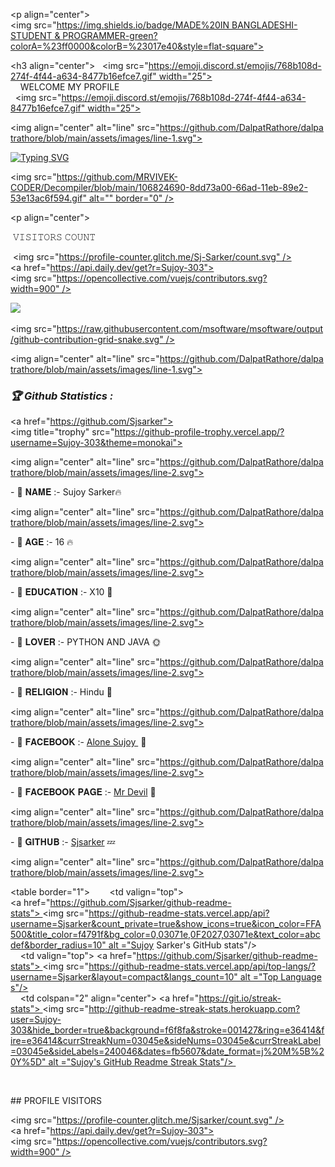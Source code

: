 <p align="center"><img src="https://img.shields.io/badge/MADE%20IN BANGLADESHI-STUDENT & PROGRAMMER-green?colorA=%23ff0000&colorB=%23017e40&style=flat-square"> 
  
 <h3 align="center"> 
   <img src="https://emoji.discord.st/emojis/768b108d-274f-4f44-a634-8477b16efce7.gif" width="25"> 
   &nbsp; WELCOME MY PROFILE &nbsp; 
   <img src="https://emoji.discord.st/emojis/768b108d-274f-4f44-a634-8477b16efce7.gif" width="25"> 
 </h3> 
  
 <img align="center" alt="line" src="https://github.com/DalpatRathore/dalpatrathore/blob/main/assets/images/line-1.svg"> 
  
 [![Typing SVG](https://readme-typing-svg.herokuapp.com?font=Neuton&size=23&color=30FF40&background=000000&center=true&vCenter=true&width=420&height=60&lines=👋+HELLO+WORLD%2C+I'M+Sujoy+HERE+💁;😌+TODAY+I+WILL+TELL+YOU+🤗;💁+PLEASE+FOLLOW+MY+GITHUB+🙏;💻+THANKS+MY+All+FAMILY+MEMBERS+🤙+🥰)](https://git.io/typing-svg) 
  
 <img src="https://github.com/MRVIVEK-CODER/Decompiler/blob/main/106824690-8dd73a00-66ad-11eb-89e2-53e13ac6f594.gif" alt="" border="0" /> 
  
 </p> 
  
 <p align="center">  
  
  𝚅𝙸𝚂𝙸𝚃𝙾𝚁𝚂 𝙲𝙾𝚄𝙽𝚃 
  
  <img src="https://profile-counter.glitch.me/Sj-Sarker/count.svg" /> 
 <a href="https://api.daily.dev/get?r=Sujoy-303"><img src="https://opencollective.com/vuejs/contributors.svg?width=900" /></a> 
  
 </p> 
  
 ![](https://github-profile-summary-cards.vercel.app/api/cards/profile-details?username=Sujoy-303&theme=vue) 
  
 <img src="https://raw.githubusercontent.com/msoftware/msoftware/output/github-contribution-grid-snake.svg" /> 
  
 <img align="center" alt="line" src="https://github.com/DalpatRathore/dalpatrathore/blob/main/assets/images/line-1.svg"> 
  
 <h3><b><i>🏆 Github Statistics :</i></b></h3> 
  
 <a href="https://github.com/Sjsarker"><img title="trophy" src="https://github-profile-trophy.vercel.app/?username=Sujoy-303&theme=monokai"></a> 
  
  
 <img align="center" alt="line" src="https://github.com/DalpatRathore/dalpatrathore/blob/main/assets/images/line-2.svg"> 
  
 - 🔰 𝐍𝐀𝐌𝐄 :- Sujoy Sarker🔥 
  
 <img align="center" alt="line" src="https://github.com/DalpatRathore/dalpatrathore/blob/main/assets/images/line-2.svg"> 
  
 - 🔰 𝐀𝐆𝐄 :- 16 🔥 
  
 <img align="center" alt="line" src="https://github.com/DalpatRathore/dalpatrathore/blob/main/assets/images/line-2.svg"> 
  
 - 🔰 𝐄𝐃𝐔𝐂𝐀𝐓𝐈𝐎𝐍 :- X10 🥵 
  
 <img align="center" alt="line" src="https://github.com/DalpatRathore/dalpatrathore/blob/main/assets/images/line-2.svg"> 
  
 - 🔰 𝐋𝐎𝐕𝐄𝐑 :- PYTHON AND JAVA 🌞 
  
 <img align="center" alt="line" src="https://github.com/DalpatRathore/dalpatrathore/blob/main/assets/images/line-2.svg"> 
  
 - 🔰 𝐑𝐄𝐋𝐈𝐆𝐈𝐎𝐍 :- Hindu 🖤 
  
 <img align="center" alt="line" src="https://github.com/DalpatRathore/dalpatrathore/blob/main/assets/images/line-2.svg"> 
  
 - 🔰 𝐅𝐀𝐂𝐄𝐁𝐎𝐎𝐊 :- [Alone Sujoy ](https://www.facebook.com/sujoy.py) 🌚 
  
 <img align="center" alt="line" src="https://github.com/DalpatRathore/dalpatrathore/blob/main/assets/images/line-2.svg"> 
  
 - 🔰 𝐅𝐀𝐂𝐄𝐁𝐎𝐎𝐊 𝐏𝐀𝐆𝐄 :- [Mr Devil](https://www.facebook.com/Mrdevil) 🌚 
  
 <img align="center" alt="line" src="https://github.com/DalpatRathore/dalpatrathore/blob/main/assets/images/line-2.svg"> 
  
 - 🔰 𝐆𝐈𝐓𝐇𝐔𝐁 :- [Sjsarker](https://github.com/Sjsarker) 💤 
  
 <img align="center" alt="line" src="https://github.com/DalpatRathore/dalpatrathore/blob/main/assets/images/line-2.svg"> 
  
 <table border="1"> 
   <tr> 
     <td valign="top"><a href="https://github.com/Sjsarker/github-readme-stats"> <img src="https://github-readme-stats.vercel.app/api?username=Sjsarker&count_private=true&show_icons=true&icon_color=FFA500&title_color=f4791f&bg_color=0,03071e,0F2027,03071e&text_color=abcdef&border_radius=10" alt ="Sujoy Sarker's GitHub stats"/></td> </a> 
     <td valign="top"> <a href="https://github.com/Sjsarker/github-readme-stats"> <img src="https://github-readme-stats.vercel.app/api/top-langs/?username=Sjsarker&layout=compact&langs_count=10" alt ="Top Languages"/></td> 
     </a> 
   </tr> 
    <tr> 
     <td colspan="2" align="center"> <a href="https://git.io/streak-stats"> <img src="http://github-readme-streak-stats.herokuapp.com?user=Sujoy-303&hide_border=true&background=f6f8fa&stroke=001427&ring=e36414&fire=e36414&currStreakNum=03045e&sideNums=03045e&currStreakLabel=03045e&sideLabels=240046&dates=fb5607&date_format=j%20M%5B%20Y%5D" alt ="Sujoy's GitHub Readme Streak Stats"/> </a>  </td>  
      
   </tr> 
 </table> 
 <br> 
  
 ## PROFILE VISITORS 
  
 <img src="https://profile-counter.glitch.me/Sjsarker/count.svg" /> 
 <a href="https://api.daily.dev/get?r=Sujoy-303"><img src="https://opencollective.com/vuejs/contributors.svg?width=900" /></a>
